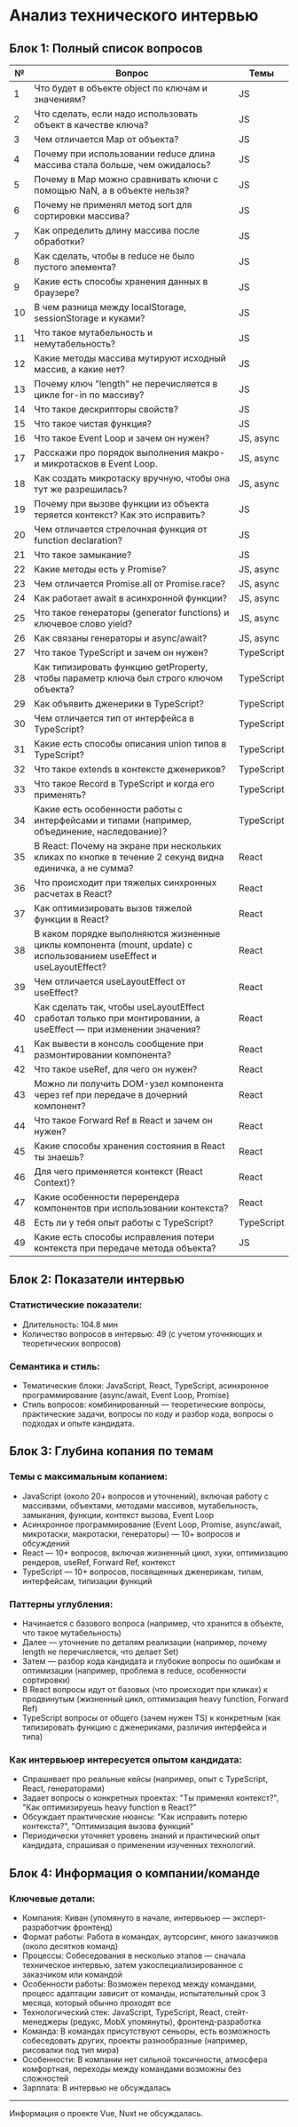 # Анализ технического интервью

## Блок 1: Полный список вопросов

| №  | Вопрос                                                                                                    | Темы           |
|----|-----------------------------------------------------------------------------------------------------------|----------------|
| 1  | Что будет в объекте object по ключам и значениям?                                                        | JS             |
| 2  | Что сделать, если надо использовать объект в качестве ключа?                                            | JS             |
| 3  | Чем отличается Map от объекта?                                                                            | JS             |
| 4  | Почему при использовании reduce длина массива стала больше, чем ожидалось?                                | JS             |
| 5  | Почему в Map можно сравнивать ключи с помощью NaN, а в объекте нельзя?                                   | JS             |
| 6  | Почему не применял метод sort для сортировки массива?                                                    | JS             |
| 7  | Как определить длину массива после обработки?                                                            | JS             |
| 8  | Как сделать, чтобы в reduce не было пустого элемента?                                                    | JS             |
| 9  | Какие есть способы хранения данных в браузере?                                                           | JS             |
| 10 | В чем разница между localStorage, sessionStorage и куками?                                                | JS             |
| 11 | Что такое мутабельность и немутабельность?                                                                | JS             |
| 12 | Какие методы массива мутируют исходный массив, а какие нет?                                              | JS             |
| 13 | Почему ключ "length" не перечисляется в цикле for-in по массиву?                                         | JS             |
| 14 | Что такое дескрипторы свойств?                                                                            | JS             |
| 15 | Что такое чистая функция?                                                                                  | JS             |
| 16 | Что такое Event Loop и зачем он нужен?                                                                     | JS, async      |
| 17 | Расскажи про порядок выполнения макро- и микротасков в Event Loop.                                        | JS, async      |
| 18 | Как создать микротаску вручную, чтобы она тут же разрешилась?                                            | JS, async      |
| 19 | Почему при вызове функции из объекта теряется контекст? Как это исправить?                                | JS             |
| 20 | Чем отличается стрелочная функция от function declaration?                                               | JS             |
| 21 | Что такое замыкание?                                                                                       | JS             |
| 22 | Какие методы есть у Promise?                                                                               | JS, async      |
| 23 | Чем отличается Promise.all от Promise.race?                                                               | JS, async      |
| 24 | Как работает await в асинхронной функции?                                                                 | JS, async      |
| 25 | Что такое генераторы (generator functions) и ключевое слово yield?                                        | JS, async      |
| 26 | Как связаны генераторы и async/await?                                                                     | JS, async      |
| 27 | Что такое TypeScript и зачем он нужен?                                                                     | TypeScript     |
| 28 | Как типизировать функцию getProperty, чтобы параметр ключа был строго ключом объекта?                      | TypeScript     |
| 29 | Как объявить дженерики в TypeScript?                                                                       | TypeScript     |
| 30 | Чем отличается тип от интерфейса в TypeScript?                                                             | TypeScript     |
| 31 | Какие есть способы описания union типов в TypeScript?                                                     | TypeScript     |
| 32 | Что такое extends в контексте дженериков?                                                                  | TypeScript     |
| 33 | Что такое Record в TypeScript и когда его применять?                                                       | TypeScript     |
| 34 | Какие есть особенности работы с интерфейсами и типами (например, объединение, наследование)?              | TypeScript     |
| 35 | В React: Почему на экране при нескольких кликах по кнопке в течение 2 секунд видна единичка, а не сумма? | React          |
| 36 | Что происходит при тяжелых синхронных расчетах в React?                                                   | React          |
| 37 | Как оптимизировать вызов тяжелой функции в React?                                                        | React          |
| 38 | В каком порядке выполняются жизненные циклы компонента (mount, update) с использованием useEffect и useLayoutEffect? | React          |
| 39 | Чем отличается useLayoutEffect от useEffect?                                                              | React          |
| 40 | Как сделать так, чтобы useLayoutEffect сработал только при монтировании, а useEffect — при изменении значения? | React          |
| 41 | Как вывести в консоль сообщение при размонтировании компонента?                                          | React          |
| 42 | Что такое useRef, для чего он нужен?                                                                       | React          |
| 43 | Можно ли получить DOM-узел компонента через ref при передаче в дочерний компонент?                         | React          |
| 44 | Что такое Forward Ref в React и зачем он нужен?                                                           | React          |
| 45 | Какие способы хранения состояния в React ты знаешь?                                                       | React          |
| 46 | Для чего применяется контекст (React Context)?                                                           | React          |
| 47 | Какие особенности перерендера компонентов при использовании контекста?                                   | React          |
| 48 | Есть ли у тебя опыт работы с TypeScript?                                                                   | TypeScript     |
| 49 | Какие есть способы исправления потери контекста при передаче метода объекта?                              | JS             |

## Блок 2: Показатели интервью

### Статистические показатели:
- Длительность: 104.8 мин
- Количество вопросов в интервью: 49 (с учетом уточняющих и теоретических вопросов)

### Семантика и стиль:
- Тематические блоки: JavaScript, React, TypeScript, асинхронное программирование (async/await, Event Loop, Promise)
- Стиль вопросов: комбинированный — теоретические вопросы, практические задачи, вопросы по коду и разбор кода, вопросы о подходах и опыте кандидата.

## Блок 3: Глубина копания по темам

### Темы с максимальным копанием:
- JavaScript (около 20+ вопросов и уточнений), включая работу с массивами, объектами, методами массивов, мутабельность, замыкания, функции, контекст вызова, Event Loop
- Асинхронное программирование (Event Loop, Promise, async/await, микротаски, макротаски, генераторы) — 10+ вопросов и обсуждений
- React — 10+ вопросов, включая жизненный цикл, хуки, оптимизацию рендеров, useRef, Forward Ref, контекст
- TypeScript — 10+ вопросов, посвященных дженерикам, типам, интерфейсам, типизации функций

### Паттерны углубления:
- Начинается с базового вопроса (например, что хранится в объекте, что такое мутабельность)
- Далее — уточнение по деталям реализации (например, почему length не перечисляется, что делает Set)
- Затем — разбор кода кандидата и глубокие вопросы по ошибкам и оптимизации (например, проблема в reduce, особенности сортировки)
- В React вопросы идут от базовых (что происходит при кликах) к продвинутым (жизненный цикл, оптимизация heavy function, Forward Ref)
- TypeScript вопросы от общего (зачем нужен TS) к конкретным (как типизировать функцию с дженериками, различия интерфейса и типа)

### Как интервьюер интересуется опытом кандидата:
- Спрашивает про реальные кейсы (например, опыт с TypeScript, React, генераторами)
- Задает вопросы о конкретных проектах: "Ты применял контекст?", "Как оптимизируешь heavy function в React?"
- Обсуждает практические нюансы: "Как исправить потерю контекста?", "Оптимизация вызова функций"
- Периодически уточняет уровень знаний и практический опыт кандидата, спрашивая о применении изученных технологий.

## Блок 4: Информация о компании/команде

### Ключевые детали:
- Компания: Киван (упомянуто в начале, интервьюер — эксперт-разработчик фронтенд)
- Формат работы: Работа в командах, аутсорсинг, много заказчиков (около десятков команд)
- Процессы: Собеседования в несколько этапов — сначала техническое интервью, затем узкоспециализированное с заказчиком или командой
- Особенности работы: Возможен переход между командами, процесс адаптации зависит от команды, испытательный срок 3 месяца, который обычно проходят все
- Технологический стек: JavaScript, TypeScript, React, стейт-менеджеры (редукс, MobX упомянуты), фронтенд-разработка
- Команда: В командах присутствуют сеньоры, есть возможность собеседовать других, проекты разнообразные (например, рисовалки под тип мира)
- Особенности: В компании нет сильной токсичности, атмосфера комфортная, переходы между командами возможны без сложностей
- Зарплата: В интервью не обсуждалась

---

Информация о проекте Vue, Nuxt не обсуждалась.